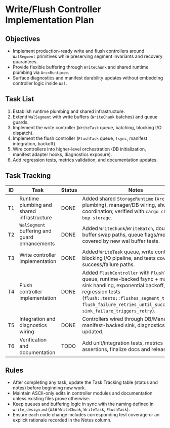 # Write/Flush Controller Implementation Plan

## Objectives
- Implement production-ready write and flush controllers around `WalSegment` primitives while preserving segment invariants and recovery guarantees.
- Provide flexible buffering through `WriteChunk` and shared runtime plumbing via `Arc<Runtime>`.
- Surface diagnostics and manifest durability updates without embedding controller logic inside `Wal`.

## Task List
1. Establish runtime plumbing and shared infrastructure.
2. Extend `WalSegment` with write buffers (`WriteChunk` batches) and queue guards.
3. Implement the write controller (`WriteTask` queue, batching, blocking I/O dispatch).
4. Implement the flush controller (`FlushTask` queue, `fsync`, manifest integration, backoff).
5. Wire controllers into higher-level orchestration (DB initialization, manifest adapter hooks, diagnostics exposure).
6. Add regression tests, metrics validation, and documentation updates.

## Task Tracking
| ID | Task | Status | Notes |
|----|------|--------|-------|
| T1 | Runtime plumbing and shared infrastructure | DONE | Added shared `StorageRuntime` (`Arc<Runtime>` plumbing), manager/DB wiring, shutdown coordination; verified with `cargo check -p bop-storage`. |
| T2 | `WalSegment` buffering and guard enhancements | DONE | Added `WriteChunk`/`WriteBatch`, double-buffer swap paths, queue flags/metrics; covered by new wal buffer tests. |
| T3 | Write controller implementation | DONE | Added `WriteTask` queue, write controller, blocking I/O pipeline, and tests covering success/failure paths. |
| T4 | Flush controller implementation | DONE | Added `FlushController` with `FlushTask` queue, runtime-backed fsync + manifest sink handling, exponential backoff, and regression tests (`flush::tests::flushes_segment_to_durable`, `flush_failure_retries_until_success`, `sink_failure_triggers_retry`). |
| T5 | Integration and diagnostics wiring | DONE | Controllers wired through DB/Manager, manifest-backed sink, diagnostics/tests updated. |
| T6 | Verification and documentation | TODO | Add unit/integration tests, metrics assertions, finalize docs and release notes. |

## Rules
- After completing any task, update the Task Tracking table (status and notes) before beginning new work.
- Maintain ASCII-only edits in controller modules and documentation unless existing files prove otherwise.
- Keep queues and buffering logic in sync with the naming defined in `write_design.md` (use `WriteChunk`, `WriteTask`, `FlushTask`).
- Ensure each code change includes corresponding test coverage or an explicit rationale recorded in the Notes column.

